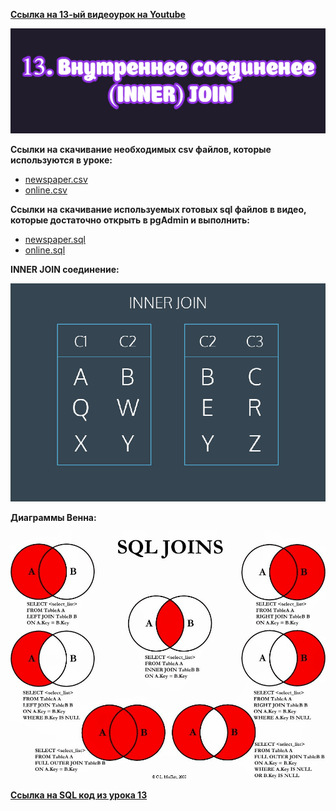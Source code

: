 [**Ссылка на 13-ый видеоурок на Youtube**](https://youtu.be/-oqUDXQJg4E)

![img](https://github.com/AnatoliiBalakiriev/sql_video_course_for_beginners/blob/main/SQL-101%20Modules/Module%202/Lesson%2013/images/lesson%2013.png)

**Ccылки на скачивание необходимых csv файлов, которые используются в уроке:**<br>
 - [newspaper.csv](https://raw.githubusercontent.com/AnatoliiBalakiriev/sql_video_course_for_beginners/main/SQL-101%20Modules/Module%202/Lesson%2013/CSV%20%D1%84%D0%B0%D0%B9%D0%BB%D1%8B/newspaper.csv)
 - [online.csv](https://raw.githubusercontent.com/AnatoliiBalakiriev/sql_video_course_for_beginners/main/SQL-101%20Modules/Module%202/Lesson%2013/CSV%20%D1%84%D0%B0%D0%B9%D0%BB%D1%8B/online.csv)

**Ccылки на скачивание используемых готовых sql файлов в видео, которые достаточно открыть в pgAdmin и выполнить:**
 - [newspaper.sql](https://raw.githubusercontent.com/AnatoliiBalakiriev/sql_video_course_for_beginners/main/SQL-101%20Modules/Module%202/Lesson%2013/SQL%20%D1%84%D0%B0%D0%B9%D0%BB%D1%8B/newspaper.sql)
 - [online.sql](https://raw.githubusercontent.com/AnatoliiBalakiriev/sql_video_course_for_beginners/main/SQL-101%20Modules/Module%202/Lesson%2013/SQL%20%D1%84%D0%B0%D0%B9%D0%BB%D1%8B/online.sql)

**INNER JOIN соединение:**

![img](https://github.com/AnatoliiBalakiriev/sql_video_course_for_beginners/blob/main/SQL-101%20Modules/Module%202/Lesson%2013/images/INNER%20JOIN%20%D1%81%D0%BE%D0%B5%D0%B4%D0%B8%D0%BD%D0%B5%D0%BD%D0%B8%D0%B5.gif)

**Диаграммы Венна:**

![img](https://github.com/AnatoliiBalakiriev/sql_video_course_for_beginners/blob/main/SQL-101%20Modules/Module%202/Lesson%2013/images/%D0%94%D0%B8%D0%B0%D0%B3%D1%80%D0%B0%D0%BC%D0%BC%D1%8B%20%D0%92%D0%B5%D0%BD%D0%BD%D0%B0.jpg)

[**Ссылка на SQL код из урока 13**](https://raw.githubusercontent.com/AnatoliiBalakiriev/sql_video_course_for_beginners/main/SQL-101%20Modules/Module%202/Lesson%2013/SQL%20%D1%84%D0%B0%D0%B9%D0%BB%D1%8B/SQL%20%D0%BA%D0%BE%D0%B4%20%D0%B8%D0%B7%20%D1%83%D1%80%D0%BE%D0%BA%D0%B0%2013.sql)





